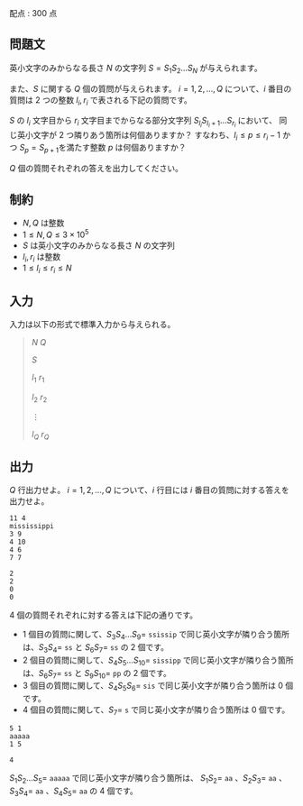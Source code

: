 配点 : $300$ 点

## 問題文

英小文字のみからなる長さ $N$ の文字列 $S = S_1S_2\ldots S_N$ が与えられます。

また、$S$ に関する $Q$ 個の質問が与えられます。
$i = 1, 2, \ldots, Q$ について、$i$ 番目の質問は $2$ つの整数 $l_i, r_i$ で表される下記の質問です。

$S$ の $l_i$ 文字目から $r_i$ 文字目までからなる部分文字列 $S_{l_i}S_{l_i+1}\ldots S_{r_i}$ において、
同じ英小文字が $2$ つ隣りあう箇所は何個ありますか？
すなわち、$l_i \leq p \leq r_i-1$ かつ $S_p = S_{p+1}$を満たす整数 $p$ は何個ありますか？

$Q$ 個の質問それぞれの答えを出力してください。

## 制約

- $N, Q$ は整数
- $1 \leq N, Q \leq 3 \times 10^5$
- $S$ は英小文字のみからなる長さ $N$ の文字列
- $l_i, r_i$ は整数
- $1 \leq l_i \leq r_i \leq N$

## 入力

入力は以下の形式で標準入力から与えられる。

> $N$ $Q$
> 
> $S$
> 
> $l_1$ $r_1$
> 
> $l_2$ $r_2$
> 
> $\vdots$
> 
> $l_Q$ $r_Q$

## 出力

$Q$ 行出力せよ。
$i = 1, 2, \ldots, Q$ について、$i$ 行目には $i$ 番目の質問に対する答えを出力せよ。

```input1
11 4
mississippi
3 9
4 10
4 6
7 7
```

```output1
2
2
0
0
```

$4$ 個の質問それぞれに対する答えは下記の通りです。

- $1$ 個目の質問に関して、$S_3S_4\ldots S_9 =$ `ssissip` で同じ英小文字が隣り合う箇所は、$S_3S_4 =$ `ss` と $S_6S_7 =$ `ss` の $2$ 個です。
- $2$ 個目の質問に関して、$S_4S_5\ldots S_{10} =$ `sissipp` で同じ英小文字が隣り合う箇所は、$S_6S_7 =$ `ss` と $S_9S_{10} =$ `pp` の $2$ 個です。
- $3$ 個目の質問に関して、$S_4S_5S_6 =$ `sis` で同じ英小文字が隣り合う箇所は $0$ 個です。
- $4$ 個目の質問に関して、$S_7 =$ `s` で同じ英小文字が隣り合う箇所は $0$ 個です。

```input2
5 1
aaaaa
1 5
```

```output2
4
```

$S_1S_2\ldots S_5 =$ `aaaaa` で同じ英小文字が隣り合う箇所は、
$S_1S_2 =$ `aa` 、$S_2S_3 =$ `aa` 、$S_3S_4 =$ `aa` 、$S_4S_5 =$ `aa` の $4$ 個です。
